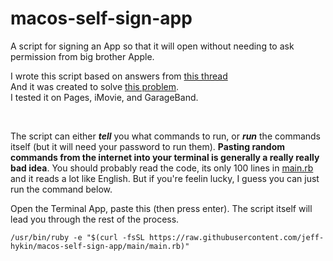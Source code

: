 # macos-self-sign-app
A script for signing an App so that it will open without needing to ask permission from big brother Apple.

I wrote this script based on answers from [this thread](https://apple.stackexchange.com/questions/64408/can-you-disable-a-code-signature-check)
<br>
And it was created to solve [this problem](https://www.reddit.com/r/hackintosh/comments/ju5cik/every_appstore_app_crashes_instantly/).
<br>
I tested it on Pages, iMovie, and GarageBand.

<br>

The script can either ***tell*** you what commands to run, or ***run*** the commands itself (but it will need your password to run them).
**Pasting random commands from the internet into your terminal is generally a really really bad idea**. You should probably read the code, its only 100 lines in [main.rb](https://raw.githubusercontent.com/jeff-hykin/macos-self-sign-app/main/main.rb) and it reads a lot like English. But if you're feelin lucky, I guess you can just run the command below.

Open the Terminal App, paste this (then press enter). The script itself will lead you through the rest of the process.
```
/usr/bin/ruby -e "$(curl -fsSL https://raw.githubusercontent.com/jeff-hykin/macos-self-sign-app/main/main.rb)"
```
